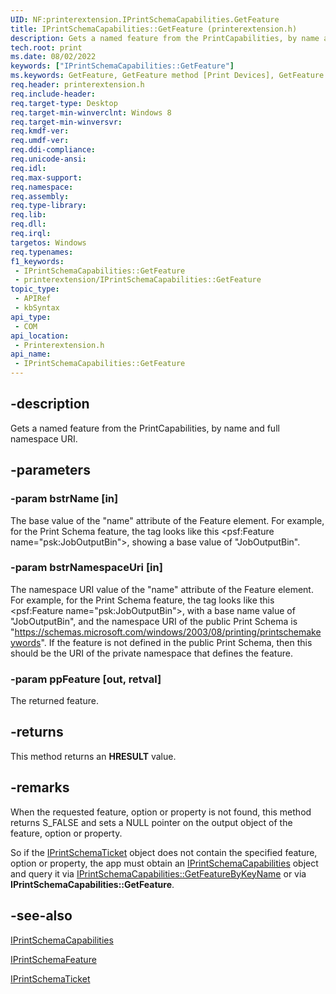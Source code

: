 ```yaml
---
UID: NF:printerextension.IPrintSchemaCapabilities.GetFeature
title: IPrintSchemaCapabilities::GetFeature (printerextension.h)
description: Gets a named feature from the PrintCapabilities, by name and full namespace URI.
tech.root: print
ms.date: 08/02/2022
keywords: ["IPrintSchemaCapabilities::GetFeature"]
ms.keywords: GetFeature, GetFeature method [Print Devices], GetFeature method [Print Devices],IPrintSchemaCapabilities interface, IPrintSchemaCapabilities, IPrintSchemaCapabilities interface [Print Devices],GetFeature method, IPrintSchemaCapabilities.GetFeature, IPrintSchemaCapabilities::GetFeature, print.iprintschemacapabilities_getfeature, printerextension/IPrintSchemaCapabilities::GetFeature
req.header: printerextension.h
req.include-header: 
req.target-type: Desktop
req.target-min-winverclnt: Windows 8
req.target-min-winversvr: 
req.kmdf-ver: 
req.umdf-ver: 
req.ddi-compliance: 
req.unicode-ansi: 
req.idl: 
req.max-support: 
req.namespace: 
req.assembly: 
req.type-library: 
req.lib: 
req.dll: 
req.irql: 
targetos: Windows
req.typenames: 
f1_keywords:
 - IPrintSchemaCapabilities::GetFeature
 - printerextension/IPrintSchemaCapabilities::GetFeature
topic_type:
 - APIRef
 - kbSyntax
api_type:
 - COM
api_location:
 - Printerextension.h
api_name:
 - IPrintSchemaCapabilities::GetFeature
---
```


## -description

Gets a named feature from the PrintCapabilities, by name and full namespace URI.

## -parameters

### -param bstrName [in]

The base  value of the "name" attribute of the Feature element. For example, for the Print Schema feature, the tag looks like this <psf:Feature name="psk:JobOutputBin">, showing  a base value of "JobOutputBin".

### -param bstrNamespaceUri [in]

The namespace URI value of the "name" attribute of the Feature element. For example, for the Print Schema feature, the tag looks like this <psf:Feature name="psk:JobOutputBin">, with a base name value of "JobOutputBin", and the namespace URI of the public Print Schema is "https://schemas.microsoft.com/windows/2003/08/printing/printschemakeywords".
If the feature is not defined in the public Print Schema, then this should be the URI of the private namespace that defines the feature.

### -param ppFeature [out, retval]

The returned feature.

## -returns

This method returns an **HRESULT** value.

## -remarks

When the requested feature, option or property is not found, this method returns S_FALSE and sets a NULL pointer on the output object of the feature, option or property.

So if the [IPrintSchemaTicket](./nn-printerextension-iprintschematicket.md) object does not contain the specified feature, option or property, the app must obtain an [IPrintSchemaCapabilities](./nn-printerextension-iprintschemacapabilities.md) object and query it via [IPrintSchemaCapabilities::GetFeatureByKeyName](./nf-printerextension-iprintschemacapabilities-getfeaturebykeyname.md) or via **IPrintSchemaCapabilities::GetFeature**.

## -see-also

[IPrintSchemaCapabilities](./nn-printerextension-iprintschemacapabilities.md)

[IPrintSchemaFeature](./nn-printerextension-iprintschemafeature.md)

[IPrintSchemaTicket](./nn-printerextension-iprintschematicket.md)